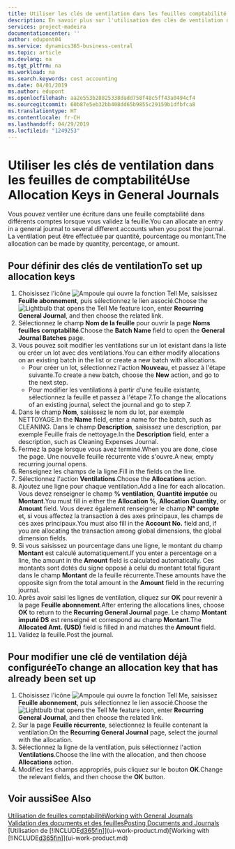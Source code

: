 ```yaml
---
title: Utiliser les clés de ventilation dans les feuilles comptabilité | Microsoft Docs
description: En savoir plus sur l'utilisation des clés de ventilation dans les feuilles.
services: project-madeira
documentationcenter: ''
author: edupont04
ms.service: dynamics365-business-central
ms.topic: article
ms.devlang: na
ms.tgt_pltfrm: na
ms.workload: na
ms.search.keywords: cost accounting
ms.date: 04/01/2019
ms.author: edupont
ms.openlocfilehash: aa2e553b28825338dadd758f48c5ff43a0494cf4
ms.sourcegitcommit: 60b87e5eb32bb408dd65b9855c29159b1dfbfca8
ms.translationtype: HT
ms.contentlocale: fr-CH
ms.lasthandoff: 04/29/2019
ms.locfileid: "1249253"
---
```

# <a name="use-allocation-keys-in-general-journals"></a><span data-ttu-id="1a830-103">Utiliser les clés de ventilation dans les feuilles de comptabilité</span><span class="sxs-lookup"><span data-stu-id="1a830-103">Use Allocation Keys in General Journals</span></span>
<span data-ttu-id="1a830-104">Vous pouvez ventiler une écriture dans une feuille comptabilité dans différents comptes lorsque vous validez la feuille.</span><span class="sxs-lookup"><span data-stu-id="1a830-104">You can allocate an entry in a general journal to several different accounts when you post the journal.</span></span> <span data-ttu-id="1a830-105">La ventilation peut être effectuée par quantité, pourcentage ou montant.</span><span class="sxs-lookup"><span data-stu-id="1a830-105">The allocation can be made by quantity, percentage, or amount.</span></span>

## <a name="to-set-up-allocation-keys"></a><span data-ttu-id="1a830-106">Pour définir des clés de ventilation</span><span class="sxs-lookup"><span data-stu-id="1a830-106">To set up allocation keys</span></span>
1. <span data-ttu-id="1a830-107">Choisissez l'icône ![Ampoule qui ouvre la fonction Tell Me](media/ui-search/search_small.png "Dites-moi ce que vous voulez faire"), saisissez **Feuille abonnement**, puis sélectionnez le lien associé.</span><span class="sxs-lookup"><span data-stu-id="1a830-107">Choose the ![Lightbulb that opens the Tell Me feature](media/ui-search/search_small.png "Tell me what you want to do") icon, enter **Recurring General Journal**, and then choose the related link.</span></span>
2. <span data-ttu-id="1a830-108">Sélectionnez le champ **Nom de la feuille** pour ouvrir la page **Noms feuilles comptabilité**.</span><span class="sxs-lookup"><span data-stu-id="1a830-108">Choose the **Batch Name** field to open the **General Journal Batches** page.</span></span>
3. <span data-ttu-id="1a830-109">Vous pouvez soit modifier les ventilations sur un lot existant dans la liste ou créer un lot avec des ventilations.</span><span class="sxs-lookup"><span data-stu-id="1a830-109">You can either modify allocations on an existing batch in the list or create a new batch with allocations.</span></span>
   * <span data-ttu-id="1a830-110">Pour créer un lot, sélectionnez l'action **Nouveau**, et passez à l'étape suivante.</span><span class="sxs-lookup"><span data-stu-id="1a830-110">To create a new batch, choose the **New** action, and go to the next step.</span></span>
   * <span data-ttu-id="1a830-111">Pour modifier les ventilations à partir d'une feuille existante, sélectionnez la feuille et passez à l'étape 7.</span><span class="sxs-lookup"><span data-stu-id="1a830-111">To change the allocations of an existing journal, select the journal and go to step 7.</span></span>    
4. <span data-ttu-id="1a830-112">Dans le champ **Nom**, saisissez le nom du lot, par exemple NETTOYAGE.</span><span class="sxs-lookup"><span data-stu-id="1a830-112">In the **Name** field, enter a name for the batch, such as CLEANING.</span></span> <span data-ttu-id="1a830-113">Dans le champ **Description**, saisissez une description, par exemple Feuille frais de nettoyage.</span><span class="sxs-lookup"><span data-stu-id="1a830-113">In the **Description** field, enter a description, such as Cleaning Expenses Journal.</span></span>
5. <span data-ttu-id="1a830-114">Fermez la page lorsque vous avez terminé.</span><span class="sxs-lookup"><span data-stu-id="1a830-114">When you are done, close the page.</span></span> <span data-ttu-id="1a830-115">Une nouvelle feuille récurrente vide s'ouvre.</span><span class="sxs-lookup"><span data-stu-id="1a830-115">A new, empty recurring journal opens.</span></span>
6. <span data-ttu-id="1a830-116">Renseignez les champs de la ligne.</span><span class="sxs-lookup"><span data-stu-id="1a830-116">Fill in the fields on the line.</span></span>
7. <span data-ttu-id="1a830-117">Sélectionnez l'action **Ventilations**.</span><span class="sxs-lookup"><span data-stu-id="1a830-117">Choose the **Allocations** action.</span></span>
8. <span data-ttu-id="1a830-118">Ajoutez une ligne pour chaque ventilation.</span><span class="sxs-lookup"><span data-stu-id="1a830-118">Add a line for each allocation.</span></span> <span data-ttu-id="1a830-119">Vous devez renseigner le champ **% ventilation**, **Quantité imputée** ou **Montant**.</span><span class="sxs-lookup"><span data-stu-id="1a830-119">You must fill in either the **Allocation %**, **Allocation Quantity**, or **Amount** field.</span></span> <span data-ttu-id="1a830-120">Vous devez également renseigner le champ **N° compte** et, si vous affectez la transaction à des axes principaux, les champs de ces axes principaux.</span><span class="sxs-lookup"><span data-stu-id="1a830-120">You must also fill in the **Account No.** field and, if you are allocating the transaction among global dimensions, the global dimension fields.</span></span>
9. <span data-ttu-id="1a830-121">Si vous saisissez un pourcentage dans une ligne, le montant du champ **Montant** est calculé automatiquement.</span><span class="sxs-lookup"><span data-stu-id="1a830-121">If you enter a percentage on a line, the amount in the **Amount** field is calculated automatically.</span></span> <span data-ttu-id="1a830-122">Ces montants sont dotés du signe opposé à celui du montant total figurant dans le champ **Montant** de la feuille récurrente.</span><span class="sxs-lookup"><span data-stu-id="1a830-122">These amounts have the opposite sign from the total amount in the **Amount** field in the recurring journal.</span></span>
10. <span data-ttu-id="1a830-123">Après avoir saisi les lignes de ventilation, cliquez sur **OK** pour revenir à la page **Feuille abonnement**.</span><span class="sxs-lookup"><span data-stu-id="1a830-123">After entering the allocations lines, choose **OK** to return to the **Recurring General Journal** page.</span></span> <span data-ttu-id="1a830-124">Le champ **Montant imputé DS** est renseigné et correspond au champ **Montant**.</span><span class="sxs-lookup"><span data-stu-id="1a830-124">The **Allocated Amt. (USD)** field is filled in and matches the **Amount** field.</span></span>
11. <span data-ttu-id="1a830-125">Validez la feuille.</span><span class="sxs-lookup"><span data-stu-id="1a830-125">Post the journal.</span></span>

## <a name="to-change-an-allocation-key-that-has-already-been-set-up"></a><span data-ttu-id="1a830-126">Pour modifier une clé de ventilation déjà configurée</span><span class="sxs-lookup"><span data-stu-id="1a830-126">To change an allocation key that has already been set up</span></span>
1. <span data-ttu-id="1a830-127">Choisissez l'icône ![Ampoule qui ouvre la fonction Tell Me](media/ui-search/search_small.png "Dites-moi ce que vous voulez faire"), saisissez **Feuille abonnement**, puis sélectionnez le lien associé.</span><span class="sxs-lookup"><span data-stu-id="1a830-127">Choose the ![Lightbulb that opens the Tell Me feature](media/ui-search/search_small.png "Tell me what you want to do") icon, enter **Recurring General Journal**, and then choose the related link.</span></span>
2. <span data-ttu-id="1a830-128">Sur la page **Feuille récurrente**, sélectionnez la feuille contenant la ventilation.</span><span class="sxs-lookup"><span data-stu-id="1a830-128">On the **Recurring General Journal** page, select the journal with the allocation.</span></span>
3. <span data-ttu-id="1a830-129">Sélectionnez la ligne de la ventilation, puis sélectionnez l'action **Ventilations**.</span><span class="sxs-lookup"><span data-stu-id="1a830-129">Choose the line with the allocation, and then choose **Allocations** action.</span></span>
4. <span data-ttu-id="1a830-130">Modifiez les champs appropriés, puis cliquez sur le bouton **OK**.</span><span class="sxs-lookup"><span data-stu-id="1a830-130">Change the relevant fields, and then choose the **OK** button.</span></span>

## <a name="see-also"></a><span data-ttu-id="1a830-131">Voir aussi</span><span class="sxs-lookup"><span data-stu-id="1a830-131">See Also</span></span>
[<span data-ttu-id="1a830-132">Utilisation de feuilles comptabilité</span><span class="sxs-lookup"><span data-stu-id="1a830-132">Working with General Journals</span></span>](ui-work-general-journals.md)  
[<span data-ttu-id="1a830-133">Validation des documents et des feuilles</span><span class="sxs-lookup"><span data-stu-id="1a830-133">Posting Documents and Journals</span></span>](ui-post-documents-journals.md)  
<span data-ttu-id="1a830-134">[Utilisation de [!INCLUDE[d365fin](includes/d365fin_md.md)]](ui-work-product.md)</span><span class="sxs-lookup"><span data-stu-id="1a830-134">[Working with [!INCLUDE[d365fin](includes/d365fin_md.md)]](ui-work-product.md)</span></span>
